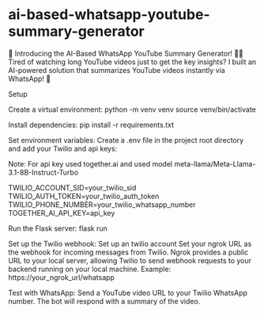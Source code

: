 # ai-based-whatsapp-youtube-summary-generator
🚀 Introducing the AI-Based WhatsApp YouTube Summary Generator! 🎥🤖 Tired of watching long YouTube videos just to get the key insights? I built an AI-powered solution that summarizes YouTube videos instantly via WhatsApp! 📩

Setup

Create a virtual environment:
python -m venv venv
source venv/bin/activate

Install dependencies:
pip install -r requirements.txt

Set environment variables: Create a .env file in the project root directory and add your Twilio and api keys:

Note: For api key used together.ai and used model 
meta-llama/Meta-Llama-3.1-8B-Instruct-Turbo

TWILIO_ACCOUNT_SID=your_twilio_sid
TWILIO_AUTH_TOKEN=your_twilio_auth_token
TWILIO_PHONE_NUMBER=your_twilio_whatsapp_number
TOGETHER_AI_API_KEY=api_key

	

Run the Flask server:
flask run

Set up the Twilio webhook:
Set up an twilio account 
Set your ngrok URL as the webhook for incoming messages from Twilio.
Ngrok provides a public URL to your local server, allowing Twilio to send webhook requests to your backend running on your local machine.
Example: https://your_ngrok_url/whatsapp

Test with WhatsApp:
Send a YouTube video URL to your Twilio WhatsApp number.
The bot will respond with a summary of the video.


